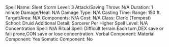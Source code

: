 
Spell Name: Sleet Storm
Level: 3
Attack/Saving Throw: N/A
Duration: 1 minute
Damage/Heal: N/A
Damage Type: N/A
Casting Time: 
Range: 150 ft.
Target/Area: N/A
Components: N/A
Cost: N/A
Class: Cleric (Tempest)
School:  Druid
Additional Detail:  Sorcerer
Per Higher Spell Level: N/A
Concentration Spell: N/A
Ritual Spell: Difficult terrain.Each turn,DEX save or fall prone,CON save or lose concentration.
Verbal Component: 
Material Component: Yes
Somatic Component: No
